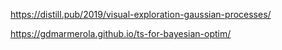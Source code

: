 https://distill.pub/2019/visual-exploration-gaussian-processes/

https://gdmarmerola.github.io/ts-for-bayesian-optim/
